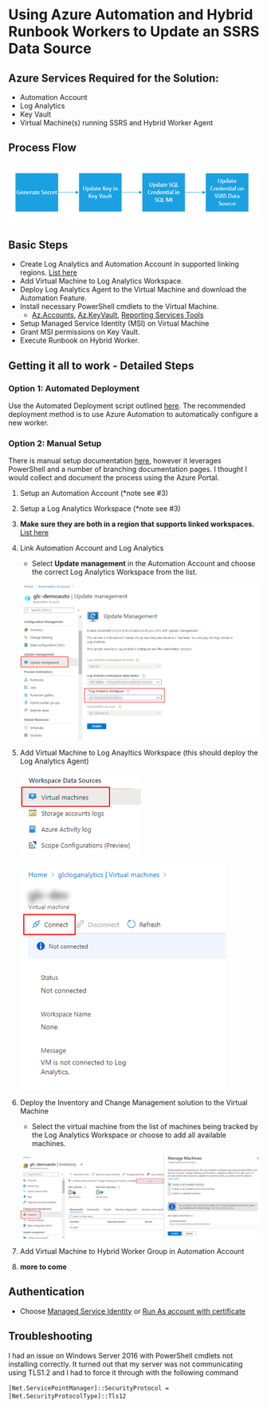 # Using Azure Automation and Hybrid Runbook Workers to Update an SSRS Data Source
## Azure Services Required for the Solution:
  - Automation Account
  - Log Analytics
  - Key Vault
  - Virtual Machine(s) running SSRS and Hybrid Worker Agent

## Process Flow

![process flow](/images/process-flow.png)

## Basic Steps
- Create Log Analytics and Automation Account in supported linking regions. [List here](https://docs.microsoft.com/en-us/azure/automation/how-to/region-mappings)
- Add Virtual Machine to Log Analytics Workspace.
- Deploy Log Analytics Agent to the Virtual Machine and download the Automation Feature.
- Install necessary PowerShell cmdlets to the Virtual Machine.
  - [Az.Accounts](https://docs.microsoft.com/en-us/powershell/module/az.accounts/?view=azps-4.1.0), [Az.KeyVault](https://docs.microsoft.com/en-us/powershell/module/az.keyvault/?view=azps-4.1.0), [Reporting Services Tools](https://github.com/Microsoft/ReportingServicesTools)
- Setup Managed Service Identity (MSI) on Virtual Machine
- Grant MSI permissions on Key Vault.
- Execute Runbook on Hybrid Worker.

## Getting it all to work - Detailed Steps

### Option 1: Automated Deployment 

Use the Automated Deployment script outlined [here](https://docs.microsoft.com/en-us/azure/automation/automation-windows-hrw-install#manual-deployment). The recommended deployment method is to use Azure Automation to automatically configure a new worker.

### Option 2: Manual Setup 

There is manual setup documentation [here](https://docs.microsoft.com/en-us/azure/automation/automation-windows-hrw-install#manual-deployment), however it leverages PowerShell and a number of branching documentation pages. I thought I would collect and document the process using the Azure Portal.

1. Setup an Automation Account (*note see #3)
2. Setup a Log Analytics Workspace (*note see #3)
3. **Make sure they are both in a region that supports linked workspaces.** [List here](https://docs.microsoft.com/en-us/azure/automation/how-to/region-mappings)
4. Link Automation Account and Log Analytics
	- Select **Update management** in the Automation Account and choose the correct Log Analytics Workspace from the list.

	![](images/link-automation-and-log-analytics.png)

5. Add Virtual Machine to Log Anayltics Workspace (this should deploy the Log Analytics Agent)

	![](/images/workspace-data-sources.png)

	![](images/add-vm-log-analytics.png)

6. Deploy the Inventory and Change Management solution to the Virtual Machine

	- Select the virtual machine from the list of machines being tracked by the Log Analytics Workspace or choose to add all available machines.

	![](images/add-vm-to-inventory.png)

7. Add Virtual Machine to Hybrid Worker Group in Automation Account
8. **more to come**


## Authentication
- Choose [Managed Service Identity](https://docs.microsoft.com/en-us/azure/automation/automation-hrw-run-runbooks#runbook-auth-managed-identities) or [Run As account with certificate](https://docs.microsoft.com/en-us/azure/automation/automation-hrw-run-runbooks#use-runbook-authentication-with-run-as-account)

## Troubleshooting
I had an issue on Windows Server 2016 with PowerShell cmdlets not installing correctly. It turned out that my server was not communicating using TLS1.2 and I had to force it through with the following command

```
[Net.ServicePointManager]::SecurityProtocol = [Net.SecurityProtocolType]::Tls12
```
